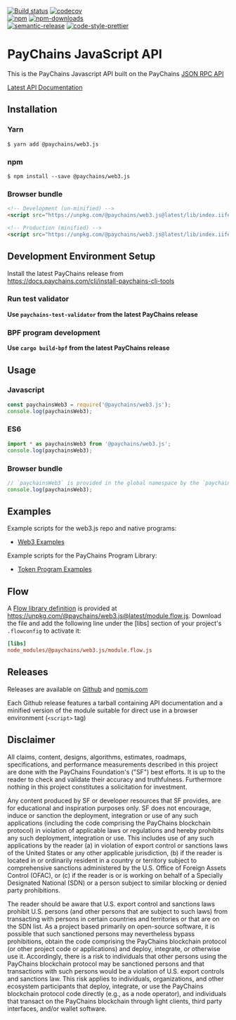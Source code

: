 [![Build status][travis-image]][travis-url]
[![codecov][codecov-image]][codecov-url]
<br>
[![npm][npm-image]][npm-url]
[![npm-downloads][npm-downloads-image]][npm-url]
<br>
[![semantic-release][semantic-release-image]][semantic-release-url]
[![code-style-prettier][code-style-prettier-image]][code-style-prettier-url]

[travis-image]: https://api.travis-ci.org/paychains-labs/paychains-web3.js.svg?branch=master
[travis-url]: https://travis-ci.org/paychains-labs/paychains-web3.js
[codecov-image]: https://codecov.io/gh/paychains-labs/paychains-web3.js/branch/master/graph/badge.svg
[codecov-url]: https://codecov.io/gh/paychains-labs/paychains-web3.js
[npm-image]: https://img.shields.io/npm/v/@paychains/web3.js.svg?style=flat
[npm-downloads-image]: https://img.shields.io/npm/dm/@paychains/web3.js.svg?style=flat
[npm-url]: https://www.npmjs.com/package/@paychains/web3.js
[semantic-release-image]: https://img.shields.io/badge/%20%20%F0%9F%93%A6%F0%9F%9A%80-semantic--release-e10079.svg
[semantic-release-url]: https://github.com/semantic-release/semantic-release
[code-style-prettier-image]: https://img.shields.io/badge/code_style-prettier-ff69b4.svg?style=flat-square
[code-style-prettier-url]: https://github.com/prettier/prettier

# PayChains JavaScript API

This is the PayChains Javascript API built on the PayChains [JSON RPC API](https://docs.paychains.com/apps/jsonrpc-api)

[Latest API Documentation](https://paychains-labs.github.io/paychains-web3.js/)

## Installation

### Yarn

```
$ yarn add @paychains/web3.js
```

### npm

```
$ npm install --save @paychains/web3.js
```

### Browser bundle

```html
<!-- Development (un-minified) -->
<script src="https://unpkg.com/@paychains/web3.js@latest/lib/index.iife.js"></script>

<!-- Production (minified) -->
<script src="https://unpkg.com/@paychains/web3.js@latest/lib/index.iife.min.js"></script>
```

## Development Environment Setup

Install the latest PayChains release from https://docs.paychains.com/cli/install-paychains-cli-tools

### Run test validator

**Use `paychains-test-validator` from the latest PayChains release**

### BPF program development

**Use `cargo build-bpf` from the latest PayChains release**

## Usage

### Javascript

```js
const paychainsWeb3 = require('@paychains/web3.js');
console.log(paychainsWeb3);
```

### ES6

```js
import * as paychainsWeb3 from '@paychains/web3.js';
console.log(paychainsWeb3);
```

### Browser bundle

```js
// `paychainsWeb3` is provided in the global namespace by the `paychainsWeb3.min.js` script bundle.
console.log(paychainsWeb3);
```

## Examples

Example scripts for the web3.js repo and native programs:

- [Web3 Examples](https://github.com/paychains-labs/paychains/tree/master/web3.js/examples)

Example scripts for the PayChains Program Library:

- [Token Program Examples](https://github.com/paychains-labs/paychains-program-library/tree/master/token/js/examples)

## Flow

A [Flow library definition](https://flow.org/en/docs/libdefs/) is provided at
https://unpkg.com/@paychains/web3.js@latest/module.flow.js.
Download the file and add the following line under the [libs] section of your project's `.flowconfig` to
activate it:

```ini
[libs]
node_modules/@paychains/web3.js/module.flow.js
```

## Releases

Releases are available on [Github](https://github.com/paychains-labs/paychains-web3.js/releases)
and [npmjs.com](https://www.npmjs.com/package/@paychains/web3.js)

Each Github release features a tarball containing API documentation and a
minified version of the module suitable for direct use in a browser environment
(`<script>` tag)

## Disclaimer

All claims, content, designs, algorithms, estimates, roadmaps,
specifications, and performance measurements described in this project
are done with the PayChains Foundation's ("SF") best efforts. It is up to
the reader to check and validate their accuracy and truthfulness.
Furthermore nothing in this project constitutes a solicitation for
investment.

Any content produced by SF or developer resources that SF provides, are
for educational and inspiration purposes only. SF does not encourage,
induce or sanction the deployment, integration or use of any such
applications (including the code comprising the PayChains blockchain
protocol) in violation of applicable laws or regulations and hereby
prohibits any such deployment, integration or use. This includes use of
any such applications by the reader (a) in violation of export control
or sanctions laws of the United States or any other applicable
jurisdiction, (b) if the reader is located in or ordinarily resident in
a country or territory subject to comprehensive sanctions administered
by the U.S. Office of Foreign Assets Control (OFAC), or (c) if the
reader is or is working on behalf of a Specially Designated National
(SDN) or a person subject to similar blocking or denied party
prohibitions.

The reader should be aware that U.S. export control and sanctions laws
prohibit U.S. persons (and other persons that are subject to such laws)
from transacting with persons in certain countries and territories or
that are on the SDN list. As a project based primarily on open-source
software, it is possible that such sanctioned persons may nevertheless
bypass prohibitions, obtain the code comprising the PayChains blockchain
protocol (or other project code or applications) and deploy, integrate,
or otherwise use it. Accordingly, there is a risk to individuals that
other persons using the PayChains blockchain protocol may be sanctioned
persons and that transactions with such persons would be a violation of
U.S. export controls and sanctions law. This risk applies to
individuals, organizations, and other ecosystem participants that
deploy, integrate, or use the PayChains blockchain protocol code directly
(e.g., as a node operator), and individuals that transact on the PayChains
blockchain through light clients, third party interfaces, and/or wallet
software.
